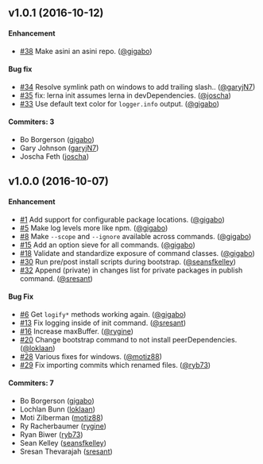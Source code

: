 ## v1.0.1 (2016-10-12)

#### Enhancement
  * [#38](https://github.com/asini/asini/pull/38) Make asini an asini repo. ([@gigabo](https://github.com/gigabo))

#### Bug fix
  * [#34](https://github.com/asini/asini/pull/34) Resolve symlink path on windows to add trailing slash.. ([@garyjN7](https://github.com/garyjN7))
  * [#35](https://github.com/asini/asini/pull/35) fix: lerna init assumes lerna in devDependencies. ([@joscha](https://github.com/joscha))
  * [#33](https://github.com/asini/asini/pull/33) Use default text color for `logger.info` output. ([@gigabo](https://github.com/gigabo))

#### Commiters: 3
- Bo Borgerson ([gigabo](https://github.com/gigabo))
- Gary Johnson ([garyjN7](https://github.com/garyjN7))
- Joscha Feth ([joscha](https://github.com/joscha))


## v1.0.0 (2016-10-07)

#### Enhancement
  * [#1](https://github.com/asini/asini/pull/1) Add support for configurable package locations. ([@gigabo](https://github.com/gigabo))
  * [#5](https://github.com/asini/asini/pull/5) Make log levels more like npm. ([@gigabo](https://github.com/gigabo))
  * [#8](https://github.com/asini/asini/pull/8) Make `--scope` and `--ignore` available across commands. ([@gigabo](https://github.com/gigabo))
  * [#15](https://github.com/asini/asini/pull/15) Add an option sieve for all commands.  ([@gigabo](https://github.com/gigabo))
  * [#18](https://github.com/asini/asini/pull/18) Validate and standardize exposure of command classes.  ([@gigabo](https://github.com/gigabo))
  * [#30](https://github.com/asini/asini/pull/30) Run pre/post install scripts during bootstrap. ([@seansfkelley](https://github.com/seansfkelley))
  * [#32](https://github.com/asini/asini/pull/32) Append (private) in changes list for private packages in publish command. ([@sresant](https://github.com/sresant))

#### Bug Fix
  * [#6](https://github.com/asini/asini/pull/6) Get `logify*` methods working again. ([@gigabo](https://github.com/gigabo))
  * [#13](https://github.com/asini/asini/pull/13) Fix logging inside of init command.  ([@sresant](https://github.com/sresant))
  * [#16](https://github.com/asini/asini/pull/16) Increase maxBuffer.  ([@rygine](https://github.com/rygine))
  * [#20](https://github.com/asini/asini/pull/20) Change bootstrap command to not install peerDependencies.  ([@loklaan](https://github.com/loklaan))
  * [#28](https://github.com/asini/asini/pull/28) Various fixes for windows. ([@motiz88](https://github.com/motiz88))
  * [#29](https://github.com/asini/asini/pull/29) Fix importing commits which renamed files. ([@ryb73](https://github.com/ryb73))


#### Commiters: 7
- Bo Borgerson ([gigabo](https://github.com/gigabo))
- Lochlan Bunn ([loklaan](https://github.com/loklaan))
- Moti Zilberman ([motiz88](https://github.com/motiz88))
- Ry Racherbaumer ([rygine](https://github.com/rygine))
- Ryan Biwer ([ryb73](https://github.com/ryb73))
- Sean Kelley ([seansfkelley](https://github.com/seansfkelley))
- Sresan Thevarajah ([sresant](https://github.com/sresant))
